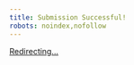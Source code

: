 ```yaml
---
title: Submission Successful!
robots: noindex,nofollow
---
```


<meta charset="utf-8">
<meta http-equiv="refresh" content="5;url=/">

[Redirecting...](/)